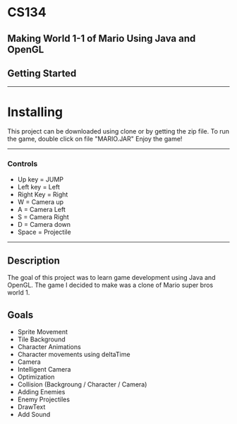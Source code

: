 # CS134
Making World 1-1 of Mario Using Java and OpenGL
---
## Getting Started
---
# Installing
 This project can be downloaded using clone or by getting the zip file.
 To run the game, double click on file "MARIO.JAR"
 Enjoy the game!

---
### Controls
 - Up key = JUMP
 - Left key = Left
 - Right Key = Right
 - W         = Camera up
 - A         = Camera Left
 - S         = Camera Right
 - D         = Camera down
 - Space     = Projectile
 
---
## Description
The goal of this project was to learn game development using Java and OpenGL.
The game I decided to make was a clone of Mario super bros world 1.

## Goals
  * Sprite Movement
  * Tile Background
  * Character Animations
  * Character movements using deltaTime
  * Camera 
  * Intelligent Camera
  * Optimization
  * Collision (Backgroung / Character / Camera) 
  * Adding Enemies
  * Enemy Projectiles
  * DrawText
  * Add Sound
  
  

